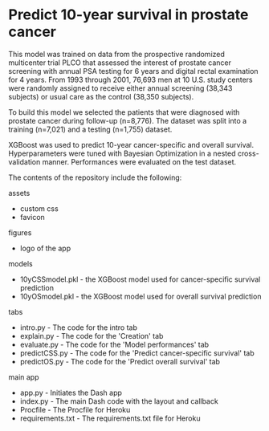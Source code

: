 # Predict 10-year survival in prostate cancer
This model was trained on data from the prospective randomized multicenter trial PLCO that assessed the interest of prostate cancer screening with annual PSA testing for 6 years and digital rectal examination for 4 years. From 1993 through 2001, 76,693 men at 10 U.S. study centers were randomly assigned to receive either annual screening (38,343 subjects) or usual care as the control (38,350 subjects).

To build this model we selected the patients that were diagnosed with prostate cancer during follow-up (n=8,776). The dataset was split into a training (n=7,021) and a testing (n=1,755) dataset. 

XGBoost was used to predict 10-year cancer-specific and overall survival. Hyperparameters were tuned with Bayesian Optimization in a nested cross-validation manner. Performances were evaluated on the test dataset.

The contents of the repository include the following:

assets
- custom css
- favicon

figures
- logo of the app

models
- 10yCSSmodel.pkl - the XGBoost model used for cancer-specific survival prediction
- 10yOSmodel.pkl - the XGBoost model used for overall survival prediction

tabs
- intro.py - The code for the intro tab
- explain.py - The code for the 'Creation' tab
- evaluate.py - The code for the 'Model performances' tab
- predictCSS.py - The code for the 'Predict cancer-specific survival' tab
- predictOS.py - The code for the 'Predict overall survival' tab

main app
- app.py - Initiates the Dash app
- index.py - The main Dash code with the layout and callback
- Procfile - The Procfile for Heroku
- requirements.txt - The requirements.txt file for Heroku
